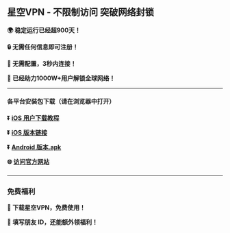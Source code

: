## 星空VPN - 不限制访问 突破网络封锁 #
**:earth_africa: 稳定运行已经超900天！**

**:lock: 无需任何信息即可注册！**

**:rocket: 无需配置，3秒内连接！**

**:man: 已经助力1000W+用户解锁全球网络！**

- - - -
#### 各平台安装包下载（请在浏览器中打开）

**:arrow_double_down: [iOS 用户下载教程](http://appshare.xkvpn.vip/starvpn.html?t=03v07zxk)** 

**:arrow_double_down: [iOS 版本链接](http://appshare.xkvpn.vip/starvpn.html?t=w4j6pazy)**

**:arrow_double_down: [Android 版本.apk](http://appshare.xkvpn.vip/starvpn.html?t=gz6034vu)**

**:globe_with_meridians: [访问官方网站](http://appshare.xkvpn.vip/starvpn.html?t=hy11h0l3)** 

###
---
### 免费福利
**:gift: 下载星空VPN，免费使用！**

**:gift: 填写朋友 ID，还能额外领福利！**
